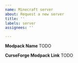 ```yaml
---
name: Minecraft server
about: Request a new server
title: ''
labels: server
assignees: ''

---
```


**Modpack Name**
TODO

**CurseForge Modpack Link**
TODO